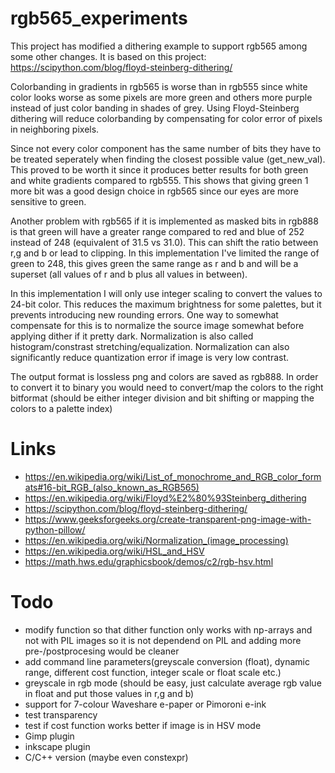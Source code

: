 # rgb565_experiments

This project has modified a dithering example to support rgb565 among some other changes.
It is based on this project: https://scipython.com/blog/floyd-steinberg-dithering/

Colorbanding in gradients in rgb565 is worse than in rgb555 since white color looks worse as some pixels are more green and others more purple instead of just color banding in shades of grey.
Using Floyd-Steinberg dithering will reduce colorbanding by compensating for color error of pixels in neighboring pixels.

Since not every color component has the same number of bits they have to be treated seperately when finding the closest possible value (get_new_val). 
This proved to be worth it since it produces better results for both green and white gradients compared to rgb555. This shows that giving green 1 more bit was a good design choice in rgb565 since our eyes are more sensitive to green.

Another problem with rgb565 if it is implemented as masked bits in rgb888 is that green will have a greater range compared to red and blue of 252 instead of 248 (equivalent of 31.5 vs 31.0).
This can shift the ratio between r,g and b or lead to clipping.
In this implementation I've limited the range of green to 248, this gives green the same range as r and b and will be a superset (all values of r and b plus all values in between).

In this implementation I will only use integer scaling to convert the values to 24-bit color. This reduces the maximum brightness for some palettes, but it prevents introducing new rounding errors. One way to somewhat compensate for this is to normalize the source image somewhat before applying dither if it pretty dark.
Normalization is also called histogram/constrast stretching/equalization. Normalization can also significantly reduce quantization error if image is very low contrast.

The output format is lossless png and colors are saved as rgb888. In order to convert it to binary you would need to convert/map the colors to the right bitformat (should be either integer division and bit shifting or mapping the colors to a palette index)


# Links
- https://en.wikipedia.org/wiki/List_of_monochrome_and_RGB_color_formats#16-bit_RGB_(also_known_as_RGB565)
- https://en.wikipedia.org/wiki/Floyd%E2%80%93Steinberg_dithering
- https://scipython.com/blog/floyd-steinberg-dithering/
- https://www.geeksforgeeks.org/create-transparent-png-image-with-python-pillow/
- https://en.wikipedia.org/wiki/Normalization_(image_processing)
- https://en.wikipedia.org/wiki/HSL_and_HSV
- https://math.hws.edu/graphicsbook/demos/c2/rgb-hsv.html


# Todo
* modify function so that dither function only works with np-arrays and not with PIL images so it is not dependend on PIL and adding more pre-/postprocesing would be cleaner
* add command line parameters(greyscale conversion (float), dynamic range, different cost function, integer scale or float scale etc.)
* greyscale in rgb mode (should be easy, just calculate average rgb value in float and put those values in r,g and b)
* support for 7-colour Waveshare e-paper or Pimoroni e-ink 
* test transparency
* test if cost function works better if image is in HSV mode
* Gimp plugin
* inkscape plugin
* C/C++ version (maybe even constexpr)

